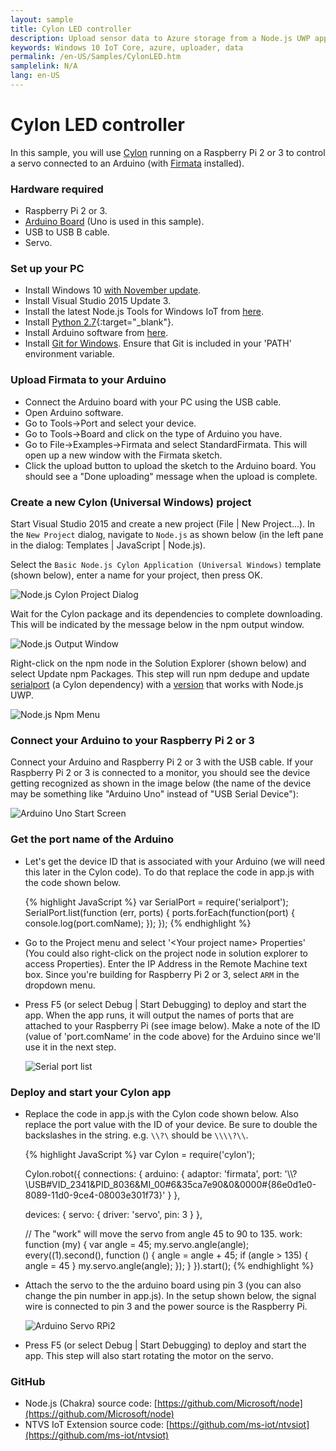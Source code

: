 ```yaml
---
layout: sample
title: Cylon LED controller
description: Upload sensor data to Azure storage from a Node.js UWP app
keywords: Windows 10 IoT Core, azure, uploader, data
permalink: /en-US/Samples/CylonLED.htm
samplelink: N/A
lang: en-US
---
```


# Cylon LED controller

In this sample, you will use [Cylon](https://www.npmjs.com/package/cylon) running on a Raspberry Pi 2 or 3 to control a servo connected to an Arduino (with [Firmata](https://www.npmjs.com/package/firmata) installed).


### Hardware required
* Raspberry Pi 2 or 3.
* [Arduino Board](https://www.arduino.cc/en/main/products) (Uno is used in this sample).
* USB to USB B cable.
* Servo.


### Set up your PC
* Install Windows 10 [with November update](http://windows.microsoft.com/en-us/windows-10/windows-update-faq).
* Install Visual Studio 2015 Update 3.
* Install the latest Node.js Tools for Windows IoT from [here](http://aka.ms/ntvsiotlatest).
* Install [Python 2.7](https://www.python.org/downloads/){:target="_blank"}.
* Install Arduino software from [here](https://www.arduino.cc/en/Main/Software).
* Install [Git for Windows](http://git-scm.com/download/win). Ensure that Git is included in your 'PATH' environment variable.


### Upload Firmata to your Arduino
* Connect the Arduino board with your PC using the USB cable.
* Open Arduino software.
* Go to Tools->Port and select your device.
* Go to Tools->Board and click on the type of Arduino you have.
* Go to File->Examples->Firmata and select StandardFirmata. This will open up a new window with the Firmata sketch.
* Click the upload button to upload the sketch to the Arduino board. You should see a "Done uploading" message when the upload is complete.


### Create a new Cylon (Universal Windows) project
Start Visual Studio 2015 and create a new project (File \| New Project...). In the `New Project` dialog, navigate to `Node.js` as shown below (in the left pane in the dialog: Templates \| JavaScript \| Node.js).

Select the `Basic Node.js Cylon Application (Universal Windows)` template (shown below), enter a name for your project, then press OK.

![Node.js Cylon Project Dialog]({{site.baseurl}}/Resources/images/Nodejs/nodejswucylon-newprojectdialog.png)

Wait for the Cylon package and its dependencies to complete downloading. This will be indicated by the message below in the npm output window.

![Node.js Output Window]({{site.baseurl}}/Resources/images/Nodejs/npm-output-window.png)

Right-click on the npm node in the Solution Explorer (shown below) and select Update npm Packages.
This step will run npm dedupe and update [serialport](https://www.npmjs.com/package/serialport) (a Cylon dependency) with a [version](https://github.com/ms-iot/node-serialport/tree/uwp) that works with Node.js UWP.

![Node.js Npm Menu]({{site.baseurl}}/Resources/images/Nodejs/npm-update-menu.png)


### Connect your Arduino to your Raspberry Pi 2 or 3
Connect your Arduino and Raspberry Pi 2 or 3 with the USB cable. If your Raspberry Pi 2 or 3 is connected to a monitor, 
you should see the device getting recognized as shown in the image below (the name of the device may be something like "Arduino Uno" instead of "USB Serial Device"):

![Arduino Uno Start Screen]({{site.baseurl}}/Resources/images/Nodejs/arduino-uno-startscreen.png)


### Get the port name of the Arduino
* Let's get the device ID that is associated with your Arduino (we will need this later in the Cylon code). To do that replace the code in app.js with the code shown below.

<UL>
{% highlight JavaScript %}
var SerialPort = require('serialport');
SerialPort.list(function (err, ports) {
  ports.forEach(function(port) {
    console.log(port.comName);
  });
});
{% endhighlight %}
</UL>

* Go to the Project menu and select '&lt;Your project name&gt; Properties' (You could also right-click on the project node in solution explorer to access Properties). 
  Enter the IP Address in the Remote Machine text box. Since you're building for Raspberry Pi 2 or 3, select `ARM` in the dropdown menu.

* Press F5 (or select Debug \| Start Debugging) to deploy and start the app. When the app runs, it will output the names of ports that are attached to your
  Raspberry Pi (see image below). Make a note of the ID (value of 'port.comName' in the code above) for the Arduino since we'll use it in the next step.
  
  ![Serial port list]({{site.baseurl}}/Resources/images/Nodejs/nodejs-serialportlist.png)

### Deploy and start your Cylon app
* Replace the code in app.js with the Cylon code shown below. Also replace the port value with the ID of your device. 
  Be sure to double the backslashes in the string. e.g. `\\?\` should be `\\\\?\\`.
  
<UL>
{% highlight JavaScript %}
var Cylon = require('cylon');

Cylon.robot({
  connections: {
    arduino: { 
	  adaptor: 'firmata', 
	  port: '\\\\?\\USB#VID_2341&PID_8036&MI_00#6&35ca7e90&0&0000#{86e0d1e0-8089-11d0-9ce4-08003e301f73}' 
	}
  },

  devices: {
    servo: { driver: 'servo', pin: 3 }
  },

  // The "work" will move the servo from angle 45 to 90 to 135.
  work: function (my) {
    var angle = 45;
    my.servo.angle(angle);
    every((1).second(), function () {
      angle = angle + 45;
      if (angle > 135) {
        angle = 45
      }
      my.servo.angle(angle);
    });
  }
}).start();
{% endhighlight %}
</UL>

* Attach the servo to the the arduino board using pin 3 (you can also change the pin number in app.js). In the setup shown below, 
  the signal wire is connected to pin 3 and the power source is the Raspberry Pi.

  ![Arduino Servo RPi2]({{site.baseurl}}/Resources/images/Nodejs/arduino-servo-rpi2.png)

* Press F5 (or select Debug \| Start Debugging) to deploy and start the app. This step will also start rotating the motor on the servo.


### GitHub
* Node.js (Chakra) source code: [https://github.com/Microsoft/node](https://github.com/Microsoft/node)
* NTVS IoT Extension source code: [https://github.com/ms-iot/ntvsiot](https://github.com/ms-iot/ntvsiot)
